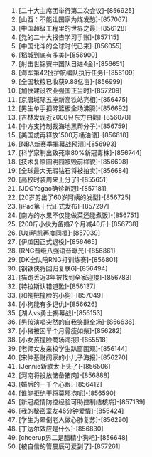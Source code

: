 
1. [二十大主席团举行第二次会议]-[856925]
1. [山西：不能让国家为煤发愁]-[857067]
1. [中国超级工程里的世界之最]-[856128]
1. [党的二十大报告学习手账]-[857115]
1. [中国北斗的全球时代已来]-[856055]
1. [稻城到底有多美]-[856900]
1. [射击世锦赛中国队日进4金]-[856651]
1. [海军第42批护航编队执行任务]-[856109]
1. [全国秋粮已收获9.88亿亩]-[856999]
1. [加快建设农业强国正当时]-[857209]
1. [京唐城际五座新高铁站亮相]-[856475]
1. [男生单手扣碎篮板全场沸腾]-[856692]
1. [吉林发现近2000只东方白鹳]-[856078]
1. [中方支持制裁海地黑帮分子]-[856759]
1. [美国或再释放1500万桶油储]-[856618]
1. [NBA新赛季揭幕战预测]-[856993]
1. [科学家制出致死率80%新冠毒株]-[856744]
1. [技术复原圆明园被毁前样貌]-[856608]
1. [全球最大无瑕钻石将被拍卖]-[856684]
1. [高校时装周来上分了]-[855651]
1. [JDGYagao确诊新冠]-[857181]
1. [20岁剪出了60岁阿姨的发型]-[856725]
1. [iPad第十代正式发布]-[857297]
1. [南方的水果不仅能做菜还能煮饭]-[856751]
1. [200斤小伙为备婚7个月减40斤]-[856738]
1. [Uzi明凯再度同框]-[857039]
1. [伊瓜因正式退役]-[856465]
1. [RNG晋级八强语音曝光]-[856861]
1. [DK全队陪RNG打训练赛]-[856801]
1. [钢铁侠将回归复联6]-[856494]
1. [猫跑丢近3年被找到全家迎接]-[856783]
1. [特拉斯认错道歉]-[856137]
1. [和拖把撞脸的小狗]-[857049]
1. [小狗能有多记仇]-[856626]
1. [湖人vs勇士揭幕战]-[856153]
1. [男孩演唱突然的自我笑翻全场]-[856636]
1. [小猪被困半个月骨瘦如柴]-[856282]
1. [小女孩撞脸商场海报]-[855518]
1. [老师女友来校学生趴窗围观]-[856144]
1. [宋仲基财阀家的小儿子海报]-[856270]
1. [Jennie新歌太上头了]-[856506]
1. [河南将投放储备猪肉]-[856888]
1. [婚后的一千个心眼]-[856412]
1. [谁能拒绝干将莫邪抱呢]-[856590]
1. [新冠疫情防控经验可助控制结核病]-[857139]
1. [我的秘密室友46分钟爱情]-[856424]
1. [学生为晕倒老人做心肺复苏]-[856290]
1. [丁达尔效应是什么]-[856830]
1. [cheerup男二是醋精小狗吧]-[856648]
1. [被自信的管晨辰可爱到了]-[857261]